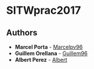 # SITWprac2017

## Authors

* **Marcel Porta** - [Marcelpv96](https://github.com/Marcelpv96)
* **Guillem Orellana** - [Guillem96](https://github.com/Guillem96)
* **Albert Perez** - [Albert](https://github.com/albeertito7)
